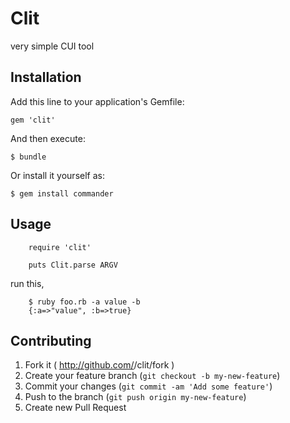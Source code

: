 # Clit

very simple CUI tool

## Installation

Add this line to your application's Gemfile:

    gem 'clit'

And then execute:

    $ bundle

Or install it yourself as:

    $ gem install commander

## Usage

		require 'clit'
		
		puts Clit.parse ARGV

run this,
		
		$ ruby foo.rb -a value -b
		{:a=>"value", :b=>true}

## Contributing

1. Fork it ( http://github.com/<my-github-username>/clit/fork )
2. Create your feature branch (`git checkout -b my-new-feature`)
3. Commit your changes (`git commit -am 'Add some feature'`)
4. Push to the branch (`git push origin my-new-feature`)
5. Create new Pull Request
